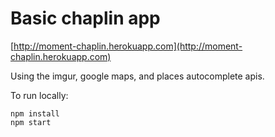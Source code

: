 # Basic chaplin app

[http://moment-chaplin.herokuapp.com](http://moment-chaplin.herokuapp.com)

Using the imgur, google maps, and places autocomplete apis.

To run locally:

    npm install
    npm start

